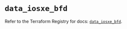 # `data_iosxe_bfd`

Refer to the Terraform Registry for docs: [`data_iosxe_bfd`](https://registry.terraform.io/providers/ciscodevnet/iosxe/0.9.3/docs/data-sources/bfd).
